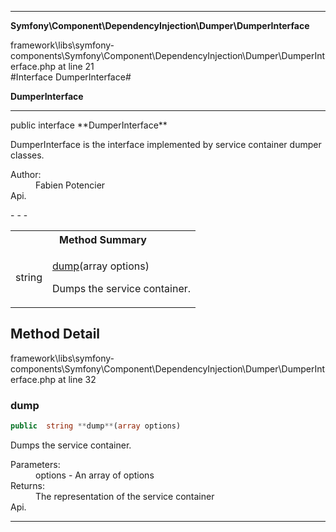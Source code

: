 - - -

**Symfony\Component\DependencyInjection\Dumper\DumperInterface**
<div class="location">framework\libs\symfony-components\Symfony\Component\DependencyInjection\Dumper\DumperInterface.php at line 21</div>
#Interface DumperInterface#

**DumperInterface**


- - -

<p class="signature">public  interface **DumperInterface**</p>

<div class="comment" id="overview_description"><p>DumperInterface is the interface implemented by service container dumper classes.</p></div>

<dl>
<dt>Author:</dt>
<dd>Fabien Potencier <fabien@symfony.com></dd>
<dt>Api.</dt>
</dl>
- - -

<table id="summary_method">
<tr><th colspan="2">Method Summary</th></tr>
<tr>
<td class="type"> string</td>
<td class="description"><p class="name"><a href="#dump">dump</a>(array options)</p><p class="description">Dumps the service container.</p></td>
</tr>
</table>

<h2 id="detail_method">Method Detail</h2>
<div class="location">framework\libs\symfony-components\Symfony\Component\DependencyInjection\Dumper\DumperInterface.php at line 32</div>
<h3 id="dump()">dump</h3>

```php
public  string **dump**(array options)
```
<div class="details">
<p>Dumps the service container.</p><dl>
<dt>Parameters:</dt>
<dd>options - An array of options</dd>
<dt>Returns:</dt>
<dd>The representation of the service container</dd>
<dt>Api.</dt>
</dl>
</div>

- - -

